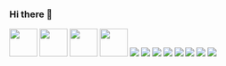 ### Hi there 👋

<img src="https://cdn.jsdelivr.net/gh/devicons/devicon/icons/godot/godot-original.svg" width=50px/>
<img src="https://cdn.jsdelivr.net/gh/devicons/devicon/icons/go/go-original-wordmark.svg" width=50px/>
<img src="https://cdn.jsdelivr.net/gh/devicons/devicon/icons/unity/unity-original.svg" width=50px/>
<img src="https://cdn.jsdelivr.net/gh/devicons/devicon/icons/unrealengine/unrealengine-original.svg" width=50px/>
<img src="https://cdn.jsdelivr.net/gh/devicons/devicon/icons/cplusplus/cplusplus-original.svg" />
<img src="https://cdn.jsdelivr.net/gh/devicons/devicon/icons/csharp/csharp-original.svg" />
<img src="https://cdn.jsdelivr.net/gh/devicons/devicon/icons/lua/lua-original.svg" />
<img src="https://cdn.jsdelivr.net/gh/devicons/devicon/icons/python/python-original.svg" />
<img src="https://cdn.jsdelivr.net/gh/devicons/devicon/icons/javascript/ginal.svg" />
<img src="https://cdn.jsdelivr.net/gh/devicons/devicon/icons/cplusplus/cpluspl-original.svg" />        
<img src="https://cdn.jsdelivr.net/gh/devicons/devicon/icons/cplusplus/cplusplus-original.svg" />         
<img src="https://cdn.jsdelivr.net/gh/devicons/devicon/icons/cplusplus/cplusplus-original.svg" />          

<!--
**Jamesaay/Jamesaay** is a ✨ _special_ ✨ repository because its `README.md` (this file) appears on your GitHub profile.

Here are some ideas to get you started:

- 🔭 I’m currently working on ...
- 🌱 I’m currently learning ...
- 👯 I’m looking to collaborate on ...
- 🤔 I’m looking for help with ...
- 💬 Ask me about ...
- 📫 How to reach me: ...
- 😄 Pronouns: ...
- ⚡ Fun fact: ...
-->

